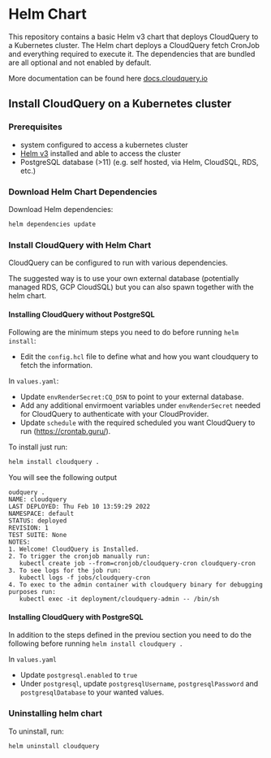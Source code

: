 # Helm Chart

This repository contains a basic Helm v3 chart that deploys CloudQuery to a Kubernetes cluster.
The Helm chart deploys a CloudQuery fetch CronJob and everything required to execute it.
The dependencies that are bundled are all optional and not enabled by default.

More documentation can be found here [docs.cloudquery.io](https://docs.cloudquery.io/docs/deployment/helm-chart)

## Install CloudQuery on a Kubernetes cluster

### Prerequisites

* system configured to access a kubernetes cluster
* [Helm v3](https://helm.sh) installed and able to access the cluster
* PostgreSQL database (>11) (e.g. self hosted, via Helm, CloudSQL, RDS, etc.)

### Download Helm Chart Dependencies

Download Helm dependencies:

```bash
helm dependencies update
```
 
### Install CloudQuery with Helm Chart

CloudQuery can be configured to run with various dependencies.

The suggested way is to use your own external database (potentially managed RDS, GCP CloudSQL) but you can also spawn together with the helm chart.

#### Installing CloudQuery without PostgreSQL

Following are the minimum steps you need to do before running `helm install`:

* Edit the `config.hcl` file to define what and how you want cloudquery to fetch the information.

In `values.yaml`:
* Update `envRenderSecret:CQ_DSN` to point to your external database.
* Add any additional envirmoent variables under `envRenderSecret` needed for CloudQuery to authenticate with your CloudProvider.
* Update `schedule` with the required scheduled you want CloudQuery to run (https://crontab.guru/).

To install just run:

```bash
helm install cloudquery .
```

You will see the following output

```text
oudquery . 
NAME: cloudquery
LAST DEPLOYED: Thu Feb 10 13:59:29 2022
NAMESPACE: default
STATUS: deployed
REVISION: 1
TEST SUITE: None
NOTES:
1. Welcome! CloudQuery is Installed.
2. To trigger the cronjob manually run:
   kubectl create job --from=cronjob/cloudquery-cron cloudquery-cron
3. To see logs for the job run:
   kubectl logs -f jobs/cloudquery-cron
4. To exec to the admin container with cloudquery binary for debugging purposes run:
   kubectl exec -it deployment/cloudquery-admin -- /bin/sh
```

#### Installing CloudQuery with PostgreSQL

In addition to the steps defined in the previou section you need to do the following before running `helm install cloudquery .`

In `values.yaml`
* Update `postgresql.enabled` to `true`
* Under `postgresql`, update `postgresqlUsername`,  `postgresqlPassword` and `postgresqlDatabase` to your wanted values.

### Uninstalling helm chart

To uninstall, run:

```bash
helm uninstall cloudquery
```